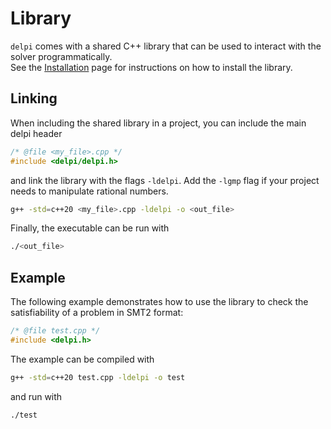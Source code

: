 # Library

`delpi` comes with a shared C++ library that can be used to interact with the solver programmatically.  
See the [Installation](./Installation.md) page for instructions on how to install the library.

## Linking

When including the shared library in a project, you can include the main delpi header

```cpp
/* @file <my_file>.cpp */
#include <delpi/delpi.h>
```

and link the library with the flags `-ldelpi`. Add the `-lgmp` flag if your project needs to manipulate rational numbers.

```bash
g++ -std=c++20 <my_file>.cpp -ldelpi -o <out_file>
```

Finally, the executable can be run with

```bash
./<out_file>
```

## Example

The following example demonstrates how to use the library to check the satisfiability of a problem in SMT2 format:

```cpp
/* @file test.cpp */
#include <delpi.h>

```

The example can be compiled with

```bash
g++ -std=c++20 test.cpp -ldelpi -o test
```

and run with

```bash
./test
```

